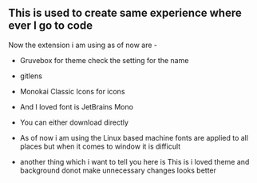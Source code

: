 ## This is used to create same experience where ever I go to code

Now the extension i am using as of now are -

- Gruvebox for theme check the setting for the name

- gitlens

- Monokai Classic Icons for icons

- And I loved font is JetBrains Mono

- You can either download directly

- As of now i am using the Linux based machine fonts are applied to all places but when it comes to window it is difficult

- another thing which i want to tell you here is This is i loved theme and background donot make unnecessary changes looks better



